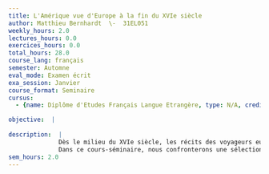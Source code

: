 ```yaml
---
title: L'Amérique vue d'Europe à la fin du XVIe siècle
author: Matthieu Bernhardt  \-  31EL051
weekly_hours: 2.0
lectures_hours: 0.0
exercices_hours: 0.0
total_hours: 28.0
course_lang: français
semester: Automne
eval_mode: Examen écrit
exa_session: Janvier
course_format: Seminaire
cursus:
  - {name: Diplôme d'Etudes Français Langue Etrangère, type: N/A, credits: \-}

objective:  |
            
description:  |
              Dès le milieu du XVIe siècle, les récits des voyageurs européens revenus dAmérique commencent à remplir les librairies et jouissent dun succès croissant auprès des lecteurs curieux de connaître ce « Nouveau Monde ». Il faut toutefois attendre la fin du siècle pour que Théodore de Bry, lun des graveurs les plus doués de sa génération, entreprenne de mettre ces récits en images. Ainsi, à partir de 1590 paraissent régulièrement, durant plusieurs décennies, de splendides éditions illustrées de multiples récits de voyage en Virginie, en Floride, au Brésil, au Pérou, au Mexique, en Patagonie, etc. Pour la première fois, grâce à la finesse et à la précision de la gravure sur cuivre, la nature américaine, les peuples qui lhabitent et leurs « rencontres » avec les Européens sont mis sous les yeux des lecteurs.
              Dans ce cours-séminaire, nous confronterons une sélection des gravures de Théodore de Bry aux récits quelles illustrent. En mobilisant également les connaissances actuelles sur la conquête de lAmérique, nous chercherons à interroger ces images, à démêler la part dinformation documentaire quelles véhiculent des messages plus polémiques qui les sous-tendent.
sem_hours: 2.0
---
```

